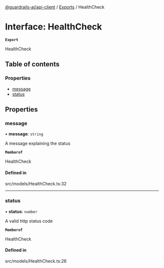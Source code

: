 [@guardrails-ai/api-client](../README.md) / [Exports](../modules.md) / HealthCheck

# Interface: HealthCheck

**`Export`**

HealthCheck

## Table of contents

### Properties

- [message](HealthCheck.md#message)
- [status](HealthCheck.md#status)

## Properties

### message

• **message**: `string`

A message explaining the status

**`Memberof`**

HealthCheck

#### Defined in

src/models/HealthCheck.ts:32

___

### status

• **status**: `number`

A valid http status code

**`Memberof`**

HealthCheck

#### Defined in

src/models/HealthCheck.ts:26
